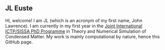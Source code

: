 ## JL Euste

Hi, welcome! I am JL (which is an acronym of my first name, John Lawrence). I am currently in my first year in the [Joint International ICTP/SISSA PhD Programme](https://www.ictp.it/opportunity/joint-international-ictpsissa-phd-programme-physics-or-mathematics) in Theory and Numerical Simulation of Condensed Matter. My work is mainly computational by nature, hence this GitHub page.

<!--
**eustejl/eustejl** is a ✨ _special_ ✨ repository because its `README.md` (this file) appears on your GitHub profile.

Here are some ideas to get you started:

- 🔭 I’m currently working on ...
- 🌱 I’m currently learning ...
- 👯 I’m looking to collaborate on ...
- 🤔 I’m looking for help with ...
- 💬 Ask me about ...
- 📫 How to reach me: ...
- 😄 Pronouns: ...
- ⚡ Fun fact: ...
-->
